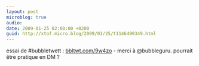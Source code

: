 ```yaml
---
layout: post
microblog: true
audio: 
date: 2009-01-25 02:00:00 +0200
guid: http://xtof.micro.blog/2009/01/25/t1146490349.html
---
```

essai de #bubbletwett : [bbltwt.com/9w4zo](http://bbltwt.com/9w4zo) - merci à @bubbleguru. pourrait être pratique en DM ?
